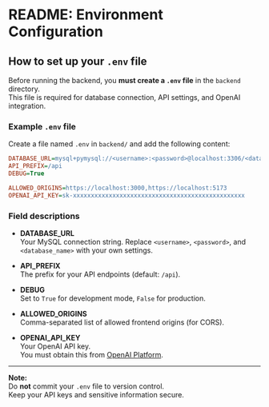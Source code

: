 # README: Environment Configuration

## How to set up your `.env` file

Before running the backend, you **must create a `.env` file** in the `backend` directory.  
This file is required for database connection, API settings, and OpenAI integration.

### Example `.env` file

Create a file named `.env` in `backend/` and add the following content:

```ini
DATABASE_URL=mysql+pymysql://<username>:<password>@localhost:3306/<database_name>
API_PREFIX=/api
DEBUG=True

ALLOWED_ORIGINS=https://localhost:3000,https://localhost:5173
OPENAI_API_KEY=sk-xxxxxxxxxxxxxxxxxxxxxxxxxxxxxxxxxxxxxxxxxxxxxxxx
```

### Field descriptions

- **DATABASE_URL**  
  Your MySQL connection string. Replace `<username>`, `<password>`, and `<database_name>` with your own settings.

- **API_PREFIX**  
  The prefix for your API endpoints (default: `/api`).

- **DEBUG**  
  Set to `True` for development mode, `False` for production.

- **ALLOWED_ORIGINS**  
  Comma-separated list of allowed frontend origins (for CORS).

- **OPENAI_API_KEY**  
  Your OpenAI API key.  
  You must obtain this from [OpenAI Platform](https://platform.openai.com/api-keys).

---

**Note:**  
Do **not** commit your `.env` file to version control.  
Keep your API keys and sensitive information secure.